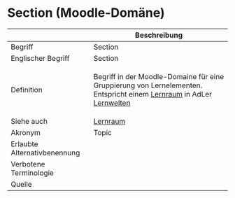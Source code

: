 # Section (Moodle-Domäne)

<link-summary rel="summary"/>
<card-summary rel="summary"/>
<web-summary rel="summary"/>

|                              | Beschreibung                                                                                                                                                                |
|------------------------------|-----------------------------------------------------------------------------------------------------------------------------------------------------------------------------|
| Begriff                      | Section                                                                                                                                                                     |
| Englischer Begriff           | Section                                                                                                                                                                     |
| Definition                   | <p id="summary">Begriff in der Moodle-Domaine für eine Gruppierung von Lernelementen. Entspricht einem [Lernraum](Lernraum-GE.md) in AdLer [Lernwelten](Lernwelt-GE.md)</p> |
| Siehe auch                   | [Lernraum](Lernraum-GE.md)                                                                                                                                                  |
| Akronym                      | Topic                                                                                                                                                                       |
| Erlaubte Alternativbenennung |                                                                                                                                                                             |
| Verbotene Terminologie       |                                                                                                                                                                             |
| Quelle                       |                                                                                                                                                                             |